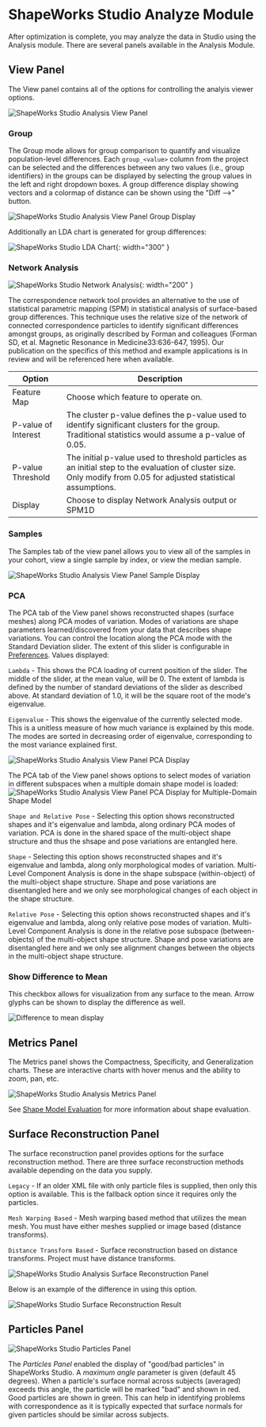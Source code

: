 # ShapeWorks Studio Analyze Module

After optimization is complete, you may analyze the data in Studio using the Analysis module.  There are several panels available in the Analysis Module.

## View Panel

The View panel contains all of the options for controlling the analyis viewer options.

![ShapeWorks Studio Analysis View Panel](../img/studio/studio_analyze_view.png)

### Group

The Group mode allows for group comparison to quantify and visualize population-level differences.  Each `group_<value>` column from the project can be selected and the differences between any two values (i.e., group identifiers) in the groups can be displayed by selecting the group values in the left and right dropdown boxes.  A group difference display showing vectors and a colormap of distance can be shown using the "Diff -->" button.

![ShapeWorks Studio Analysis View Panel Group Display](../img/studio/studio_analyze_view_group.png)

Additionally an LDA chart is generated for group differences:

![ShapeWorks Studio LDA Chart](../img/studio/studio_lda.png){: width="300" }

### Network Analysis

![ShapeWorks Studio Network Analysis](../img/studio/studio_network_analysis.png){: width="200" }

The correspondence network tool provides an alternative to the use of statistical parametric mapping (SPM) in statistical analysis of surface-based group differences. This technique uses the relative size of the network of connected correspondence particles to identify significant differences amongst groups, as originally described by Forman and colleagues (Forman SD, et al. Magnetic Resonance in Medicine33:636-647, 1995). Our publication on the specifics of this method and example applications is in review and will be referenced here when available.

| Option              | Description                                                                                                                                                      |
|---------------------|------------------------------------------------------------------------------------------------------------------------------------------------------------------|
| Feature Map         | Choose which feature to operate on.                                                                                                                              |
| P-value of Interest | The cluster p-value defines the p-value used to identify significant clusters for the group. Traditional statistics would assume a p-value of 0.05.              |
| P-value Threshold   | The initial p-value used to threshold particles as an initial step to the evaluation of cluster size. Only modify from 0.05 for adjusted statistical assumptions. |
| Display             | Choose to display Network Analysis output or SPM1D                                                                                                               |



### Samples

The Samples tab of the view panel allows you to view all of the samples in your cohort, view a single sample by index, or view the median sample.

![ShapeWorks Studio Analysis View Panel Sample Display](../img/studio/studio_analyze_view_samples.png)

### PCA

The PCA tab of the View panel shows reconstructed shapes (surface meshes) along PCA modes of variation. Modes of variations are shape parameters learned/discovered from your data that describes shape variations. You can control the location along the PCA mode with the Standard Deviation slider.  The extent of this slider is configurable in [Preferences](#preferences).  Values displayed:

`Lambda` - This shows the PCA loading of current position of the slider.  The middle of the slider, at the mean value, will be 0.  The extent of lambda is defined by the number of standard deviations of the slider as described above.  At standard deviation of 1.0, it will be the square root of the mode's eigenvalue.

`Eigenvalue` - This shows the eigenvalue of the currently selected mode.  This is a unitless measure of how much variance is explained by this mode.  The modes are sorted in decreasing order of eigenvalue, corresponding to the most variance explained first.

![ShapeWorks Studio Analysis View Panel PCA Display](../img/studio/studio_analyze_view_pca.png)

The PCA tab of the View panel shows options to select modes of variation in different subspaces when a multiple domain shape model is loaded:
![ShapeWorks Studio Analysis View Panel PCA Display for Multiple-Domain Shape Model](../img/studio/studio_analyze_view_pca_multiple_domain.png)

`Shape and Relative Pose` - Selecting this option shows reconstructed shapes and it's eigenvalue and lambda, along ordinary PCA modes of variation. PCA is done in the shared space of the multi-object shape structure and thus  the shsape and pose variations are entangled here.

`Shape` - Selecting this option shows reconstructed shapes and it's eigenvalue and lambda, along only morphological modes of variation. Multi-Level Component Analysis is done in the shape subspace (within-object) of the multi-object shape structure. Shape and pose variations are disentangled here and we only see morphological changes of each object in the shape structure.

`Relative Pose` - Selecting this option shows reconstructed shapes and it's eigenvalue and lambda, along only relative pose modes of variation. Multi-Level Component Analysis is done in the relative pose subspace (between-objects) of the multi-object shape structure. Shape and pose variations are disentangled here and we only see alignment changes between the objects in the multi-object shape structure.

### Show Difference to Mean

This checkbox allows for visualization from any surface to the mean.  Arrow glyphs can be shown to display the difference as well.

![Difference to mean display](../img/studio/studio_difference_to_mean.png)

## Metrics Panel

The Metrics panel shows the Compactness, Specificity, and Generalization charts.  These are interactive charts with hover menus and the ability to zoom, pan, etc.

![ShapeWorks Studio Analysis Metrics Panel](../img/studio/studio_analyze_metrics.png)

See [Shape Model Evaluation](../new/ssm-eval.md) for more information about shape evaluation.

## Surface Reconstruction Panel

The surface reconstruction panel provides options for the surface reconstruction method.  There are three surface reconstruction methods available depending on the data you supply.

`Legacy` - If an older XML file with only particle files is supplied, then only this option is available.  This is the fallback option since it requires only the particles.

`Mesh Warping Based` - Mesh warping based method that utilizes the mean mesh.  You must have either meshes supplied or image based (distance transforms).

`Distance Transform Based` - Surface reconstruction based on distance transforms.  Project must have distance transforms.

![ShapeWorks Studio Analysis Surface Reconstruction Panel](../img/studio/studio_analyze_surface_reconstruction.png)

Below is an example of the difference in using this option.

![ShapeWorks Studio Surface Reconstruction Result](../img/studio/studio_analyze_surface_reconstruction_result.png)

## Particles Panel ##

![ShapeWorks Studio Particles Panel](../img/studio/studio_good_bad.png)

The *Particles Panel* enabled the display of "good/bad particles" in ShapeWorks Studio.  A *maximum angle* parameter is given (default 45 degrees).  When a particle's surface normal across subjects (averaged) exceeds this angle, the particle will be marked "bad" and shown in red.  Good particles are shown in green.  This can help in identifying problems with correspondence as it is typically expected that surface normals for given particles should be similar across subjects.